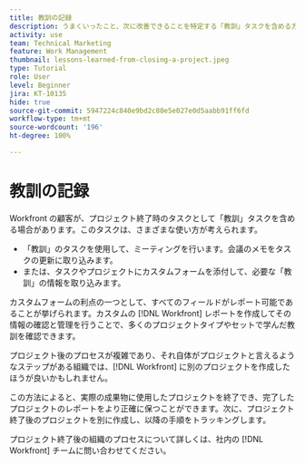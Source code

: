 ```yaml
---
title: 教訓の記録
description: うまくいったこと、次に改善できることを特定する「教訓」タスクを含める方法を説明します。
activity: use
team: Technical Marketing
feature: Work Management
thumbnail: lessons-learned-from-closing-a-project.jpeg
type: Tutorial
role: User
level: Beginner
jira: KT-10135
hide: true
source-git-commit: 5947224c840e9bd2c80e5e027e0d5aabb91ff6fd
workflow-type: tm+mt
source-wordcount: '196'
ht-degree: 100%

---
```


# 教訓の記録

Workfront の顧客が、プロジェクト終了時のタスクとして「教訓」タスクを含める場合があります。このタスクは、さまざまな使い方が考えられます。

* 「教訓」のタスクを使用して、ミーティングを行います。会議のメモをタスクの更新に取り込みます。
* または、タスクやプロジェクトにカスタムフォームを添付して、必要な「教訓」の情報を取り込みます。

カスタムフォームの利点の一つとして、すべてのフィールドがレポート可能であることが挙げられます。カスタムの [!DNL Workfront] レポートを作成してその情報の確認と管理を行うことで、多くのプロジェクトタイプやセットで学んだ教訓を確認できます。

プロジェクト後のプロセスが複雑であり、それ自体がプロジェクトと言えるようなステップがある組織では、[!DNL Workfront] に別のプロジェクトを作成したほうが良いかもしれません。

この方法によると、実際の成果物に使用したプロジェクトを終了でき、完了したプロジェクトのレポートをより正確に保つことができます。次に、プロジェクト終了後のプロジェクトを別に作成し、以降の手順をトラッキングします。

プロジェクト終了後の組織のプロセスについて詳しくは、社内の [!DNL Workfront] チームに問い合わせてください。
